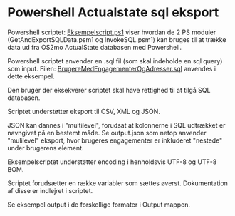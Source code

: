# Powershell Actualstate sql eksport

Powershell scriptet: [Eksempelscript.ps1](Eksempelscript.ps1) viser hvordan de 2 PS moduler (GetAndExportSQLData.psm1 og InvokeSQL.psm1) kan bruges til at trække data ud fra OS2mo ActualState databasen med Powershell.

Powershell scriptet anvender en .sql fil (som skal indeholde en sql query) som input. Filen: [BrugereMedEngagementerOgAdresser.sql](BrugereMedEngagementerOgAdresser.sql) anvendes i dette eksempel.

Den bruger der eksekverer scriptet skal have rettighed til at tilgå SQL databasen.

Scriptet understøtter eksport til CSV, XML og JSON.

JSON kan dannes i "multilevel", forudsat at kolonnerne i SQL udtrækket er navngivet på en bestemt måde. Se output.json som netop anvender "mulilevel" eksport, hvor brugeres engagementer er inkluderet "nestede" under brugerens element.

Eksempelscriptet understøtter encoding i henholdsvis UTF-8 og UTF-8 BOM.

Scriptet forudsætter en række variabler som sættes øverst. Dokumentation af disse er indlejret i scriptet.

Se eksempel output i de forskellige formater i Output mappen.
